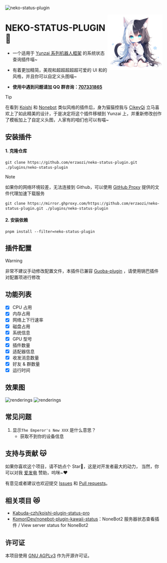 ![neko-status-plugin](https://socialify.git.ci/erzaozi/neko-status-plugin/image?description=1&font=Raleway&forks=1&issues=1&language=1&name=1&owner=1&pattern=Circuit%20Board&pulls=1&stargazers=1&theme=Auto)

<img decoding="async" align=right src="resources/readme/girl.png" width="35%">

# NEKO-STATUS-PLUGIN 🍙

- 一个适用于 [Yunzai 系列机器人框架](https://github.com/yhArcadia/Yunzai-Bot-plugins-index) 的系统状态查询插件喵~

- 有着更加精简，美观和超超超超超可爱的 UI 和的风格，并且你可以自定义头图喵~

- **使用中遇到问题请加 QQ 群咨询：[707331865](https://qm.qq.com/q/TXTIS9KhO2)**

> [!TIP]
> 在看到 [Koishi](https://koishi.js.org/) 和 [Nonebot](https://nonebot.dev/) 类似风格的插件后，身为猫猫控我与 [CikeyQi](https://github.com/CikeyQi) 立马喜欢上了如此精美的设计，于是决定将这个插件移植到 Yunzai 上，并重新修改创作了模板加上了自定义头图，人家有的咱们也可以有喵~

## 安装插件

#### 1. 克隆仓库

```
git clone https://github.com/erzaozi/neko-status-plugin.git ./plugins/neko-status-plugin
```

> [!NOTE]
> 如果你的网络环境较差，无法连接到 Github，可以使用 [GitHub Proxy](https://mirror.ghproxy.com/) 提供的文件代理加速下载服务
>
> ```
> git clone https://mirror.ghproxy.com/https://github.com/erzaozi/neko-status-plugin.git ./plugins/neko-status-plugin
> ```

#### 2. 安装依赖

```
pnpm install --filter=neko-status-plugin
```

## 插件配置

> [!WARNING]
> 非常不建议手动修改配置文件，本插件已兼容 [Guoba-plugin](https://github.com/guoba-yunzai/guoba-plugin) ，请使用锅巴插件对配置项进行修改

## 功能列表

- [x] CPU 占用
- [x] 内存占用
- [x] 网络上下行速率
- [x] 磁盘占用
- [x] 系统信息
- [x] GPU 型号
- [x] 插件数量
- [x] 适配器信息
- [x] 收发消息数量
- [x] 好友 & 群数量
- [x] 运行时间

## 效果图

<img src="https://github.com/erzaozi/neko-status-plugin/assets/61369914/b606dc41-5c7c-4199-b3da-04d96be27370" height="500" alt="renderings"/>
<img src="https://github.com/erzaozi/neko-status-plugin/assets/61369914/cf0b837e-70fb-47e8-9805-5b1ed44f751c" height="500" alt="renderings"/>

## 常见问题

1. 显示`The Emperor's New XXX` 是什么意思？
   - 获取不到你的设备信息

## 支持与贡献 😽

如果你喜欢这个项目，请不妨点个 Star🌟，这是对开发者最大的动力， 当然，你可以对我 [爱发电](https://afdian.net/a/sumoqi) 赞助，呜咪~❤️

有意见或者建议也欢迎提交 [Issues](https://github.com/erzaozi/neko-status-plugin/issues) 和 [Pull requests](https://github.com/erzaozi/neko-status-plugin/pulls)。

## 相关项目 😻

- [Kabuda-czh/koishi-plugin-status-pro](https://github.com/Kabuda-czh/koishi-plugin-status-pro)
- [KomoriDev/nonebot-plugin-kawaii-status](https://github.com/KomoriDev/nonebot-plugin-kawaii-status)：NoneBot2 服务器状态查看插件 / View server status for NoneBot2

## 许可证

本项目使用 [GNU AGPLv3](https://choosealicense.com/licenses/agpl-3.0/) 作为开源许可证。

